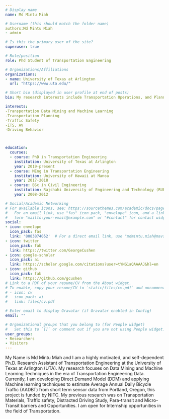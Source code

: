 ```yaml
---
# Display name
name: Md Mintu Miah

# Username (this should match the folder name)
authors:Md Mintu Miah
- admin

# Is this the primary user of the site?
superuser: true

# Role/position
role: Phd Student of Transportation Engineering

# Organizations/Affiliations
organizations:
- name: University of Texas at Arlington
  url: "https://www.uta.edu/"

# Short bio (displayed in user profile at end of posts)
bio: My research interests include Transportation Operations, and Planning.

interests:
-Transportation Data Mining and Machine Learning
-Transportation Planning
-Traffic Safety 
-ITS, AV
-Driving Behavior



education:
  courses:
  - course: PhD in Transportation Engineering
    institution: University of Texas at Arlington
    year: 2019-present
  - course: MEng in Transportation Engineering
    institution: University of Hawaii at Manoa
    year: 2017-2018
  - course: BSc in Civil Engineering
    institution: Rajshahi University of Engineering and Technology (RUET)
    year: 2008-2012

# Social/Academic Networking
# For available icons, see: https://sourcethemes.com/academic/docs/page-builder/#icons
#   For an email link, use "fas" icon pack, "envelope" icon, and a link in the
#   form "mailto:your-email@example.com" or "#contact" for contact widget.
social:
- icon: envelope
  icon_pack: fas
  link: '8083874052'  # For a direct email link, use "mdmintu.miah@mavs.uta.edu".
- icon: twitter
  icon_pack: fab
  link: https://twitter.com/GeorgeCushen
- icon: google-scholar
  icon_pack: ai
  link: https://scholar.google.com/citations?user=tYNG1aQAAAAJ&hl=en
- icon: github
  icon_pack: fab
  link: https://github.com/gcushen
# Link to a PDF of your resume/CV from the About widget.
# To enable, copy your resume/CV to `static/files/cv.pdf` and uncomment the lines below.
# - icon: cv
#   icon_pack: ai
#   link: files/cv.pdf

# Enter email to display Gravatar (if Gravatar enabled in Config)
email: ""

# Organizational groups that you belong to (for People widget)
#   Set this to `[]` or comment out if you are not using People widget.
user_groups:
- Researchers
- Visitors
---
```


My Name is Md Mintu Miah and I am a highly motivated, and self-dependent Ph.D. Research Assistant of Transportation Engineering at the University of Texas at Arlington (UTA). My research focuses on Data Mining and Machine Learning Techniques in the era of Transportation Engineering Data. Currently, I am developing Direct Demand Model (DDM) and applying Machine learning techniques to estimate Average Annual Daily Bicycle Traffic (AADBT) from short term sensor data from Portland, Oregon, this project is  funded by NITC. My previous research was on Transportation Materials,  Traffic safety, Distracted Driving Study, Para-transit and Micro-Transit barriers and Opportunities. I am open for Internship opportunities in the field of Transportation.


